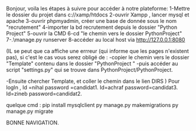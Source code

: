 
Bonjour, voila les étapes à suivre pour accéder à  notre plateforme:
1-Mettre le dossier du projet dans c://xamp/htdocs
2-ouvrir Xampp , lancer mysql et apache
3-ouvrir phpmyadmin, créer une base de donnée sous le nom "recrutement"
4-importer la bd recrutement depuis le dossier "Python Project"
5-ouvrir la CMD
6-cd "le chemin vers le dossier PythonProject"
7-.\manage.py runserver
8-accéder  au local host via http://127.0.0.1:8080

(IL se peut que ca affiche une errreur (qui informe que les pages n'existent pas), si c'est le cas vous serez obligé de :
-copier le chemin vers le dossier "Template" contenu dans le dossier "PythonProject " 
-puis accéder au script "settings.py" qui se trouve dans PythonProject/PythonProject.

-Ensuite chercher Template,  et coller le chemin dans le lien DIRS
) 
Pour logIn , 
Id =nihal   password =candidat1.
Id=achraf   password=candidat3.
Id=zineb   password=candidat2.

quelque cmd :
        pip install mysqlclient 
        py manage.py makemigrations
        py manage.py migrate



BONNE NAVIGATION.